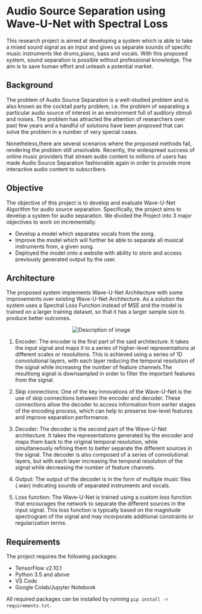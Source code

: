 # Audio Source Separation using Wave-U-Net with Spectral Loss

This research project is aimed at developing a system which is able to take a mixed sound signal as an input and gives us separate sounds of specific music instruments like drums,piano, bass and vocals. With this proposed system, sound separation is possible without professional knowledge. The aim is to save human effort and unleash a potential market.

## Background

The problem of Audio Source Separation is a well-studied problem and is also known as the cocktail party problem, i.e. the problem of separating a particular audio source of interest in an environment full of auditory stimuli and noises. The problem has attracted the attention of researchers over past few years and a handful of solutions have been proposed that can solve the problem in a number of very special cases. 

Nonetheless,there are several scenarios where the proposed methods fail, rendering the problem still unsolvable. Recently, the widespread success of online music providers that stream audio content to millions of users has made Audio Source Separation fashionable again in order to provide more interactive audio content to subscribers.

## Objective

The objective of this project is to develop and evaluate Wave-U-Net Algorithm for audio source separation. Specifically, the project aims to develop a system for audio separation. We divided the Project into 3 major objectives to work on incrementally:

- Develop a model which separates vocals from the song.
- Improve the model which will further be able to separate all musical instruments from, a given song.
- Deployed the model onto a website with ability to store and access previously generated output by the user.

## Architecture
The proposed system implements Wave-U-Net Architecture with some improvements over existing Wave-U-Net Architecture. As a solution the system uses a Spectral Loss Function instead of MSE and the model is trained on a larger training dataset, so that it has a larger sample size to produce better outcomes.

<p align="center">
  <img src="https://user-images.githubusercontent.com/82258336/235438524-5c94b875-d22c-4980-94cc-79e61de7d73b.png" alt="Description of image">
</p>

1. Encoder: The encoder is the first part of the said architecture. It takes the input signal and maps it to a series of higher-level representations at different scales or resolutions. This is achieved using a series of 1D convolutional layers, with each layer reducing the temporal resolution of the signal while increasing the number of feature channels.The resultiong signal is downsampled in order to filter the important features from the signal.

2. Skip connections: One of the key innovations of the Wave-U-Net is the use of skip connections between the encoder and decoder. These connections allow the decoder to access information from earlier stages of the encoding process, which can help to preserve low-level features and improve separation performance.
3. Decoder: The decoder is the second part of the Wave-U-Net architecture. It takes the representations generated by the encoder and maps them back to the original temporal resolution, while simultaneously refining them to better separate the different sources in the signal. The decoder is also composed of a series of convolutional layers, but with each layer increasing the temporal resolution of the signal while decreasing the number of feature channels.
4. Output: The output of the decoder is in the form of multiple music files (.wav) indicating sounds of separated instruments and vocals.
5. Loss function: The Wave-U-Net is trained using a custom loss function that encourages the network to separate the different sources in the input signal. This loss function is typically based on the magnitude spectrogram of the signal and may incorporate additional constraints or regularization terms.

## Requirements

The project requires the following packages:

- TensorFlow v2.10.1
- Python 3.5 and above
- VS Code
- Google Colab/Jupyter Notebook

All required packages can be installed by running `pip install -r requirements.txt`.
